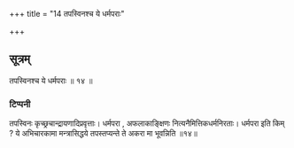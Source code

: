 +++
title = "14 तपस्विनश्च ये धर्मपराः"

+++
## सूत्रम्
तपस्विनश्च ये धर्मपराः ॥ १४ ॥  
### टिप्पनी
तपस्विनः कृच्छ्रचान्द्रायणादिप्रवृत्ताः। धर्मपरा , अफलाकाङ्क्षिणः नित्यनैमित्तिकधर्मनिरताः। धर्मपरा इति किम् ? ये अभिचारकामा मन्त्रासिद्धये तपस्तप्यन्ते ते अकरा मा भूवन्निति ॥१४॥
